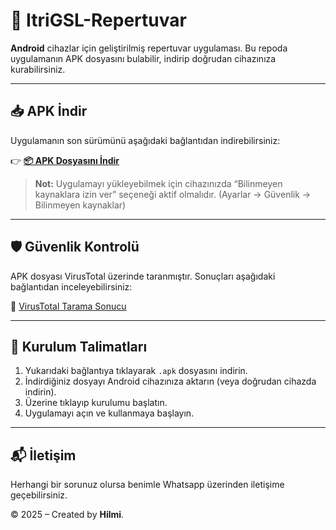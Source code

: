 # 📱 ItriGSL-Repertuvar

**Android** cihazlar için geliştirilmiş repertuvar uygulaması. Bu repoda uygulamanın APK dosyasını bulabilir, indirip doğrudan cihazınıza kurabilirsiniz.

---

## 📥 APK İndir

Uygulamanın son sürümünü aşağıdaki bağlantıdan indirebilirsiniz:

👉 **[📦 APK Dosyasını İndir](https://github.com/HlmA06/Repertuvar/releases/download/v3.8/Repertuvar-v3.8.apk)**

> **Not:** Uygulamayı yükleyebilmek için cihazınızda “Bilinmeyen kaynaklara izin ver” seçeneği aktif olmalıdır. (Ayarlar → Güvenlik → Bilinmeyen kaynaklar)

---

## 🛡️ Güvenlik Kontrolü

APK dosyası VirusTotal üzerinde taranmıştır. Sonuçları aşağıdaki bağlantıdan inceleyebilirsiniz:

🔗 [VirusTotal Tarama Sonucu](https://www.virustotal.com/gui/file/615484f97acfe0a01512cac769e9e9b22cc4e7b796a69cf180e5803b5073fa50/detection)

---

## 🔧 Kurulum Talimatları

1. Yukarıdaki bağlantıya tıklayarak `.apk` dosyasını indirin.
2. İndirdiğiniz dosyayı Android cihazınıza aktarın (veya doğrudan cihazda indirin).
3. Üzerine tıklayıp kurulumu başlatın.
4. Uygulamayı açın ve kullanmaya başlayın.

---

## 📬 İletişim

Herhangi bir sorunuz olursa benimle Whatsapp üzerinden iletişime geçebilirsiniz.

© 2025 – Created by **Hilmi**.
